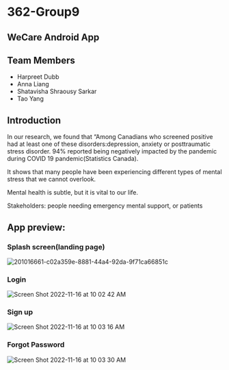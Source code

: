 # 362-Group9

## WeCare Android App

## Team Members
* Harpreet Dubb 
* Anna Liang
* Shatavisha Shraousy Sarkar 
* Tao Yang

## Introduction
In our research, we found that “Among Canadians who screened positive had at least one of these disorders:depression, anxiety or posttraumatic stress disorder. 94% reported being negatively impacted by the pandemic during COVID 19 pandemic(Statistics Canada). 

It shows that many people have been experiencing different types of mental stress that we cannot overlook. 

Mental health is subtle, but it is vital to our life. 

Stakeholders: people needing emergency mental support, or patients

## App preview:

### Splash screen(landing page)
![201016661-c02a359e-8881-44a4-92da-9f71ca66851c](https://user-images.githubusercontent.com/100490492/201505415-9e67f647-81f0-431c-9c68-24c34a18450c.png)


### Login
![Screen Shot 2022-11-16 at 10 02 42 AM](https://user-images.githubusercontent.com/84203630/202258502-ddc3c1e0-849d-40b2-9b80-744fa5571359.png)

### Sign up 
![Screen Shot 2022-11-16 at 10 03 16 AM](https://user-images.githubusercontent.com/84203630/202258534-c45d06e1-6f62-425d-90aa-364c6c5de375.png)

### Forgot Password 
![Screen Shot 2022-11-16 at 10 03 30 AM](https://user-images.githubusercontent.com/84203630/202258574-d79812e2-e4a3-41c6-8a88-6089ed16e0e5.png)

